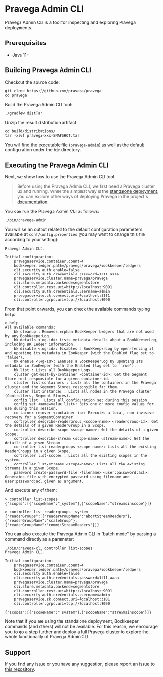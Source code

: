 <!--
Copyright (c) Dell Inc., or its subsidiaries. All Rights Reserved.

Licensed under the Apache License, Version 2.0 (the "License");
you may not use this file except in compliance with the License.
You may obtain a copy of the License at

    http://www.apache.org/licenses/LICENSE-2.0
-->
# Pravega Admin CLI

Pravega Admin CLI is a tool for inspecting and exploring Pravega deployments.

## Prerequisites

- Java 11+

## Building Pravega Admin CLI

Checkout the source code:

```
git clone https://github.com/pravega/pravega
cd pravega
```

Build the Pravega Admin CLI tool:

```
./gradlew distTar
```

Unzip the result distribution artifact:

```
cd build/distributions/
tar -xzvf pravega-xxx-SNAPSHOT.tar
```

You will find the executable file (`pravega-admin`) as well as the default configuration under the
`bin` directory.

## Executing the Pravega Admin CLI

Next, we show how to use the Pravega Admin CLI tool.

> Before using the Pravega Admin CLI, we first need a Pravega cluster up and running. While the simplest way is the 
[standalone deployment](http://pravega.io/docs/latest/deployment/run-local/), you can explore other ways 
of deploying Pravega in the project's [documentation](http://pravega.io/docs/latest/deployment/deployment/). 

You can run the Pravega Admin CLI as follows:
```
./bin/pravega-admin
```
You will se an output related to the default configuration parameters available at `conf/config.properties`
(you may want to change this file according to your setting):
```
Pravega Admin CLI.
   
Initial configuration:
	pravegaservice.container.count=4
	bookkeeper.ledger.path=/pravega/pravega/bookkeeper/ledgers
	cli.security.auth.enable=false
	cli.security.auth.credentials.password=1111_aaaa
	pravegaservice.cluster.name=pravega/pravega
	cli.store.metadata.backend=segmentstore
	cli.controller.rest.uri=http://localhost:9091
	cli.security.auth.credentials.username=admin
	pravegaservice.zk.connect.uri=localhost:2181
	cli.controller.grpc.uri=tcp://localhost:9090

```
From that point onwards, you can check the available commands typing `help`:
``` 
> help
All available commands:
	bk cleanup : Removes orphan BookKeeper Ledgers that are not used by any BookKeeperLog.
	bk details <log-id>: Lists metadata details about a BookKeeperLog, including BK Ledger information.
	bk disable <log-id>: Disables a BookKeeperLog by open-fencing it and updating its metadata in ZooKeeper (with the Enabled flag set to 'false').
	bk enable <log-id>: Enables a BookKeeperLog by updating its metadata in ZooKeeper (with the Enabled flag set to 'true').
	bk list : Lists all BookKeeper Logs.
	cluster get-host-by-container <container-id>: Get the Segment Store host responsible for a given container id.
	cluster list-containers : Lists all the containers in the Pravega cluster and the Segment Stores responsible for them.
	cluster list-instances : Lists all nodes in the Pravega cluster (Controllers, Segment Stores).
	config list : Lists all configuration set during this session.
	config set <name=value list>: Sets one or more config values for use during this session.
	container recover <container-id>: Executes a local, non-invasive recovery for a SegmentContainer.
	controller describe-readergroup <scope-name> <readergroup-id>: Get the details of a given ReaderGroup in a Scope.
	controller describe-scope <scope-name>: Get the details of a given Scope.
	controller describe-stream <scope-name> <stream-name>: Get the details of a given Stream.
	controller list-readergroups <scope-name>: Lists all the existing ReaderGroups in a given Scope.
	controller list-scopes : Lists all the existing scopes in the system.
	controller list-streams <scope-name>: Lists all the existing Streams in a given Scope.
	password create-password-file <filename> <user:passwword:acl>: Generates file with encrypted password using filename and user:password:acl given as argument.
```
And execute any of them:
```
> controller list-scopes
{"scopes":[{"scopeName":"_system"},{"scopeName":"streamsinscope"}]}

> controller list-readergroups _system
{"readerGroups":[{"readerGroupName":"abortStreamReaders"},{"readerGroupName":"scaleGroup"},{"readerGroupName":"commitStreamReaders"}]}
```

You can also execute the Pravega Admin CLI in "batch mode" by passing a command directly as a parameter:
```
./bin/pravega-cli controller list-scopes
Pravega Admin CLI.

Initial configuration:
	pravegaservice.container.count=4
	bookkeeper.ledger.path=/pravega/pravega/bookkeeper/ledgers
	cli.security.auth.enable=false
	cli.security.auth.credentials.password=1111_aaaa
	pravegaservice.cluster.name=pravega/pravega
	cli.store.metadata.backend=segmentstore
	cli.controller.rest.uri=http://localhost:9091
	cli.security.auth.credentials.username=admin
	pravegaservice.zk.connect.uri=localhost:2181
	cli.controller.grpc.uri=tcp://localhost:9090
	
{"scopes":[{"scopeName":"_system"},{"scopeName":"streamsinscope"}]}
```

Note that if you are using the standalone deployment, Bookkeeper commands (and others) will not be 
available. For this reason, we encourage you to go a step further and deploy a full Pravega cluster to 
explore the whole functionality of Pravega Admin CLI.

## Support
If you find any issue or you have any suggestion, please report an issue to [this repository](https://github.com/pravega/pravega/issues).